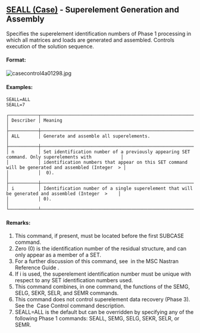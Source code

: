 ## [SEALL (Case)](https://help.hexagonmi.com/bundle/MSC_Nastran_2022.4/page/Nastran_Combined_Book/qrg/casecontrol4a/TOC.SEALL.Case.xhtml) - Superelement Generation and Assembly

Specifies the superelement identification numbers of Phase 1 processing in which all matrices and loads are generated and assembled. Controls execution of the solution sequence.

#### Format:

![casecontrol4a01298.jpg](https://help-be.hexagonmi.com/bundle/MSC_Nastran_2022.4/page/Nastran_Combined_Book/qrg/casecontrol4a/../../../assets/casecontrol4a01298.jpg?_LANG=enus)  

#### Examples:

```nastran
SEALL=ALL
SEALL=7
```

```text
┌───────────┬────────────────────────────────────────────────────────────────────────────────────────────────────┐
│ Describer │ Meaning                                                                                            │
├───────────┼────────────────────────────────────────────────────────────────────────────────────────────────────┤
│ ALL       │ Generate and assemble all superelements.                                                           │
├───────────┼────────────────────────────────────────────────────────────────────────────────────────────────────┤
│ n         │ Set identification number of a previously appearing SET command. Only superelements with           │
│           │ identification numbers that appear on this SET command will be generated and assembled (Integer  > │
│           │  0).                                                                                               │
├───────────┼────────────────────────────────────────────────────────────────────────────────────────────────────┤
│ i         │ Identification number of a single superelement that will be generated and assembled (Integer  >    │
│           │ 0).                                                                                                │
└───────────┴────────────────────────────────────────────────────────────────────────────────────────────────────┘
```

#### Remarks:

1. This command, if present, must be located before the first SUBCASE command.
2. Zero (0) is the identification number of the residual structure, and can only appear as a member of a SET.
3. For a further discussion of this command, see   in the  MSC Nastran Reference Guide .
4. If i is used, the superelement identification number must be unique with respect to any SET identification numbers used.
5. This command combines, in one command, the functions of the SEMG, SELG, SEKR, SELR, and SEMR commands.
6. This command does not control superelement data recovery (Phase 3). See the   Case Control command description.
7. SEALL=ALL is the default but can be overridden by specifying any of the following Phase 1 commands: SEALL, SEMG, SELG, SEKR, SELR, or SEMR.
